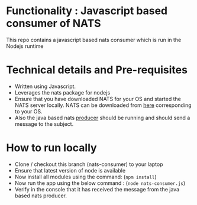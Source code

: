 # Functionality : Javascript based consumer of NATS 
This repo contains a javascript based nats consumer which is run in the Nodejs runtime


# Technical details and Pre-requisites
- Written using Javascript.
- Leverages the nats package for nodejs
- Ensure that you have downloaded NATS for your OS and started the NATS server locally. NATS can be downloaded from [here](https://github.com/nats-io/nats-server/releases/) corresponding to your OS.
- Also the java based nats [producer](https://github.com/msoumik78/hireable-coder-java/tree/nats-producer) should be running and should send a message to the subject.



# How to run locally
- Clone / checkout this branch (nats-consumer) to your laptop
- Ensure that latest version of node is available
- Now install all modules using the command:
  (`npm install`)
- Now run the app using the below command :
  (`node nats-consumer.js`)
- Verify in the console that it has received the message from the java based nats producer.
